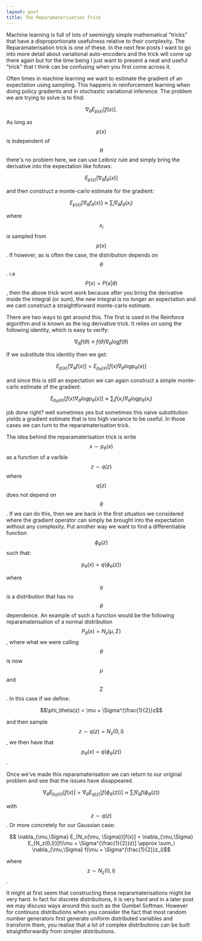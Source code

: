 ```yaml
---
layout: post
title: The Reparamaterisation Trick
---
```


Machine learning is full of lots of seemingly simple mathematical "tricks" that
have a disproportionate usefulness relative to their complexity. The Reparamaterisation
trick is one of these. In the next few posts I want to go into more detail about
variational auto-encoders and the trick will come up there again but for the time
being I just want to present a neat and useful "trick" that I think can be confusing
when you first come across it.

Often times in machine learning we want to estimate the gradient of an expectation
using sampling. This happens in reinforcement learning when doing policy gradients and in stochastic
variational inference. The problem we are trying to solve is to find:

$$ \nabla_\theta E_{p(x)}[f(x)].$$

As long as $$p(x)$$ is independent of $$\theta$$ there's no problem here, we can
use Leibniz rule and simply bring the derivative into the expectation like follows:

$$  E_{p(x)}[\nabla_\theta f_\theta(x)]$$

and then construct a monte-carlo estimate for the gradient:

$$  E_{p(x)}[\nabla_\theta f_\theta(x)] \approx \sum_i \nabla_\theta f_\theta(x_i) $$

where $$x_i$$ is sampled from $$p(x)$$. If however, as is often the case, the distribution
depends on $$\theta$$. i.e $$P(x) = P(x|\theta)$$, then the above trick wont work because after
you bring the derivative inside the integral (or sum), the new integral is no longer an expectation
and we cant construct a straightforward monte-carlo estimate.

There are two ways to get around this. The first is used in the Reinforce algorithm and is known
as the log derivative trick. It relies on using the following identity, which is easy to verify:

$$ \nabla_\theta f(\theta) \equiv f(\theta)\nabla_\theta log f(\theta)$$

If we substitute this identity then we get:

$$ E_{p(x)}[\nabla_\theta f(x)] = E_{p_{\theta}(x)}[f(x)\nabla_\theta log p_{\theta}(x)]$$

and since this is still an expectation we can again construct a simple monte-carlo estimate of the gradient.

$$ E_{p_{\theta}(x)}[f(x)\nabla_\theta log p_{\theta}(x)] \approx \sum_i f(x_i)\nabla_\theta log p_{\theta}(x_i)$$

job done right? well sometimes yes but sometimes this naive substitution yields a gradient estimate that is too high
variance to be useful. In those cases we can turn to the reparamaterisation trick.

The idea behind the reparamaterisation trick is write $$x \sim p_\theta(x)$$ as a function of a varible $$z \sim q(z)$$ where $$q(z)$$ does not depend
on $$\theta$$. If we can do this, then we are back in the first situation we considered where the gradient operator can simply be brought into
the expectation without any complexity. Put another way we want to find a differentiable function $$\phi_\theta(z)$$ such that:

$$ p_\theta(x) = q(\phi_\theta(z))$$

where $$q$$ is a distribution that has no $$\theta$$ dependence. An example of such a function would
be the following reparamaterisation of a normal distribution $$P_\theta(x) = N_x(\mu, \Sigma)$$, where what we were calling $$\theta$$ is
now $$\mu$$ and $$\Sigma$$. In this case if we define:

$$\phi_\theta(z) = \mu + \Sigma^{\frac{1}{2}}z$$

and then sample $$z \sim q(z)= N_z(0,I)$$, we then have that $$ p_\theta(x) = q(\phi_\theta(z))$$.

Once we've made this reparamaterisation we can return to our original problem and see that the issues have disappeared.

$$ \nabla_\theta E_{p_\theta(x)}[f(x)] = \nabla_\theta E_{q(z)}[f(\phi_\theta(z))] \approx \sum_i \nabla_\theta f(\phi_\theta(z)) $$

with $$z \sim q(z)$$. Or more concretely for our Gaussian case:

$$ \nabla_{\mu,\Sigma} E_{N_x(\mu, \Sigma)}[f(x)] = \nabla_{\mu,\Sigma} E_{N_z(0,I)}[f(\mu + \Sigma^{\frac{1}{2}}z)] \approx \sum_i \nabla_{\mu,\Sigma} f(\mu + \Sigma^{\frac{1}{2}}z_i)$$

where $$z \sim N_z(0,I)$$.


It might at first seem that constructing these reparamaterisations might be very hard. In fact for discrete distributions, it is very
hard and in a later post we may discuss ways around this such as the Gumbel Softmax. However for continuos distributions when
you consider the fact that most random number generators first generate uniform distributed variables and
transform them, you realise that a lot of complex distributions can be built straightforwardly from simpler
distributions.
